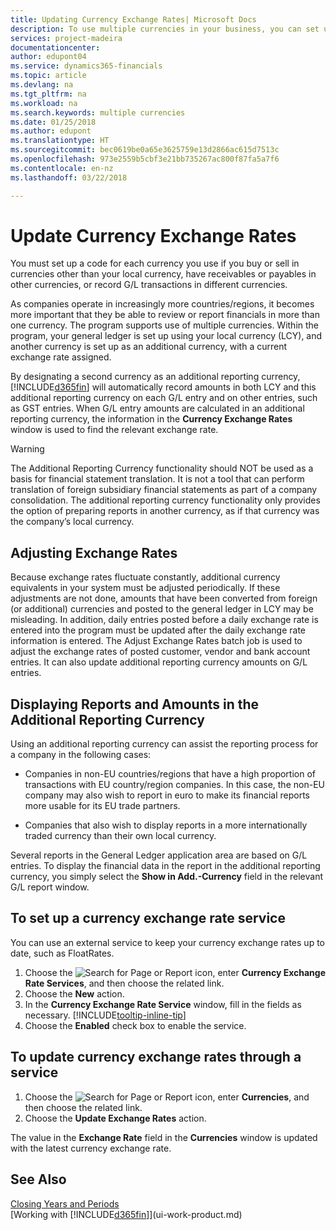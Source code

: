 ```yaml
---
title: Updating Currency Exchange Rates| Microsoft Docs
description: To use multiple currencies in your business, you can set up a code for each currency and use an external exchange rate service, such as FloatRates.
services: project-madeira
documentationcenter: 
author: edupont04
ms.service: dynamics365-financials
ms.topic: article
ms.devlang: na
ms.tgt_pltfrm: na
ms.workload: na
ms.search.keywords: multiple currencies
ms.date: 01/25/2018
ms.author: edupont
ms.translationtype: HT
ms.sourcegitcommit: bec0619be0a65e3625759e13d2866ac615d7513c
ms.openlocfilehash: 973e2559b5cbf3e21bb735267ac800f87fa5a7f6
ms.contentlocale: en-nz
ms.lasthandoff: 03/22/2018

---
```

# <a name="update-currency-exchange-rates"></a>Update Currency Exchange Rates
You must set up a code for each currency you use if you buy or sell in currencies other than your local currency, have receivables or payables in other currencies, or record G/L transactions in different currencies.  

As companies operate in increasingly more countries/regions, it becomes more important that they be able to review or report financials in more than one currency. The program supports use of multiple currencies. Within the program, your general ledger is set up using your local currency (LCY), and another currency is set up as an additional currency, with a current exchange rate assigned.  

 By designating a second currency as an additional reporting currency, [!INCLUDE[d365fin](includes/d365fin_md.md)] will automatically record amounts in both LCY and this additional reporting currency on each G/L entry and on other entries, such as GST entries. When G/L entry amounts are calculated in an additional reporting currency, the information in the **Currency Exchange Rates** window is used to find the relevant exchange rate.  

> [!WARNING]  
>  The Additional Reporting Currency functionality should NOT be used as a basis for financial statement translation. It is not a tool that can perform translation of foreign subsidiary financial statements as part of a company consolidation. The additional reporting currency functionality only provides the option of preparing reports in another currency, as if that currency was the company’s local currency.

## <a name="adjusting-exchange-rates"></a>Adjusting Exchange Rates  
Because exchange rates fluctuate constantly, additional currency equivalents in your system must be adjusted periodically. If these adjustments are not done, amounts that have been converted from foreign (or additional) currencies and posted to the general ledger in LCY may be misleading. In addition, daily entries posted before a daily exchange rate is entered into the program must be updated after the daily exchange rate information is entered. The Adjust Exchange Rates batch job is used to adjust the exchange rates of posted customer, vendor and bank account entries. It can also update additional reporting currency amounts on G/L entries.  

## <a name="displaying-reports-and-amounts-in-the-additional-reporting-currency"></a>Displaying Reports and Amounts in the Additional Reporting Currency  
Using an additional reporting currency can assist the reporting process for a company in the following cases:  

- Companies in non-EU countries/regions that have a high proportion of transactions with EU country/region companies. In this case, the non-EU company may also wish to report in euro to make its financial reports more usable for its EU trade partners.  

- Companies that also wish to display reports in a more internationally traded currency than their own local currency.  

Several reports in the General Ledger application area are based on G/L entries. To display the financial data in the report in the additional reporting currency, you simply select the **Show in Add.-Currency** field in the relevant G/L report window.  

## <a name="to-set-up-a-currency-exchange-rate-service"></a>To set up a currency exchange rate service
You can use an external service to keep your currency exchange rates up to date, such as FloatRates.

1. Choose the ![Search for Page or Report](media/ui-search/search_small.png "Search for Page or Report icon") icon, enter **Currency Exchange Rate Services**, and then choose the related link.
2. Choose the **New** action.
3. In the **Currency Exchange Rate Service** window, fill in the fields as necessary. [!INCLUDE[tooltip-inline-tip](includes/tooltip-inline-tip_md.md)]
4. Choose the **Enabled** check box to enable the service.

## <a name="to-update-currency-exchange-rates-through-a-service"></a>To update currency exchange rates through a service
1. Choose the ![Search for Page or Report](media/ui-search/search_small.png "Search for Page or Report icon") icon, enter **Currencies**, and then choose the related link.
2. Choose the **Update Exchange Rates** action.

The value in the **Exchange Rate** field in the **Currencies** window is updated with the latest currency exchange rate.

## <a name="see-also"></a>See Also
[Closing Years and Periods](year-close-years-periods.md)  
[Working with [!INCLUDE[d365fin](includes/d365fin_md.md)]](ui-work-product.md)

